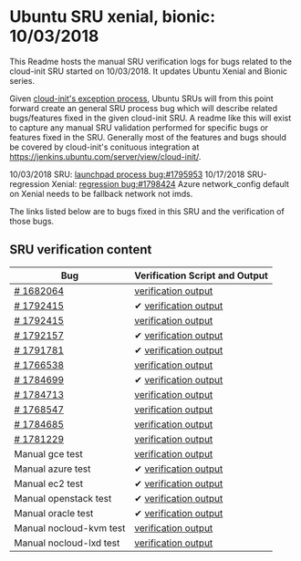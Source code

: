 Ubuntu SRU xenial, bionic: 10/03/2018
=====
This Readme hosts the manual SRU verification logs for bugs related to the cloud-init SRU started on 10/03/2018. It updates Ubuntu Xenial and Bionic series.

Given [cloud-init's exception process](https://wiki.ubuntu.com/CloudinitUpdates), Ubuntu SRUs will from this point forward create an general SRU process bug which will describe related bugs/features fixed in the given cloud-init SRU. A readme like this will exist to capture any manual SRU validation performed for specific bugs or features fixed in the SRU. Generally most of the features and bugs should be covered by cloud-init's conituous integration at https://jenkins.ubuntu.com/server/view/cloud-init/.


10/03/2018 SRU: [launchpad process bug:#1795953](https://pad.lv/1795953)
10/17/2018 SRU-regression Xenial: [regression bug:#1798424](https://pad.lv/1798424) Azure network_config default on Xenial needs to be fallback network not imds.


The links listed below are to bugs fixed in this SRU and the verification of those bugs.

## SRU verification content
| Bug | Verification Script and Output |
| -------- |  -------- |
| [# 1682064](http://pad.lv/1682064) | [verification output](../bugs/lp-1682064.txt) |
| [# 1792415](http://pad.lv/1787459) | ✔ [verification output](../bugs/lp-1787459.txt) |
| [# 1792415](http://pad.lv/1792415) | [verification output](../bugs/lp-1792415.txt) |
| [# 1792157](http://pad.lv/1792157) | ✔ [verification output](../manual/openstack-sru-18.4.0.txt) |
| [# 1791781](http://pad.lv/1791781) | ✔ [verification output](../manual/azure-sru-18.4.0.txt) |
| [# 1766538](http://pad.lv/1766538) | [verification output](../bugs/lp-1766538.txt) |
| [# 1784699](http://pad.lv/1784699) | ✔ [verification output](../bugs/lp-1784699.txt) |
| [# 1784713](http://pad.lv/1784713) | [verification output](../bugs/lp-1784713.txt) |
| [# 1768547](http://pad.lv/1768547) | [verification output](../bugs/lp-1768547.txt) |
| [# 1784685](http://pad.lv/1784685) | [verification output](../bugs/lp-1784685.txt) |
| [# 1781229](http://pad.lv/1781229) | [verification output](../bugs/lp-1781229.txt) |
| Manual gce test | [verification output](../manual/gce-sru-18.4.0.txt) |
| Manual azure test | ✔ [verification output](../manual/azure-sru-18.4.0.txt) |
| Manual ec2 test | ✔ [verification output](../manual/ec2-sru-18.4.0.txt) |
| Manual openstack test | ✔ [verification output](../manual/openstack-sru-18.4.0.txt) |
| Manual oracle test | ✔ [verification output](../manual/oracle-sru-18.4.0.txt) |
| Manual nocloud-kvm test | [verification output](../manual/nocloud-kvm-18.4.0.txt) |
| Manual nocloud-lxd test | [verification output](../manual/nocloud-lxd-18.4.0.txt) |

